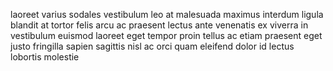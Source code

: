 laoreet varius sodales vestibulum leo at malesuada maximus interdum ligula
blandit at tortor felis arcu ac praesent lectus ante venenatis ex viverra in
vestibulum euismod laoreet eget tempor proin tellus ac etiam praesent eget
justo fringilla sapien sagittis nisl ac orci quam eleifend dolor id lectus
lobortis molestie